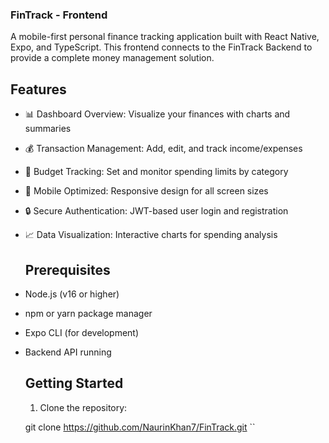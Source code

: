 ### FinTrack - Frontend

A mobile-first personal finance tracking application built with React Native, Expo, and TypeScript. This frontend connects to the FinTrack Backend to provide a complete money management solution.

 ## Features
 
- 📊 Dashboard Overview: Visualize your finances with charts and summaries
- 💰 Transaction Management: Add, edit, and track income/expenses
- 📅 Budget Tracking: Set and monitor spending limits by category
- 📱 Mobile Optimized: Responsive design for all screen sizes
- 🔒 Secure Authentication: JWT-based user login and registration
- 📈 Data Visualization: Interactive charts for spending analysis

  ## Prerequisites

- Node.js (v16 or higher)
- npm or yarn package manager
- Expo CLI (for development)
- Backend API running

  ##  Getting Started

  1. Clone the repository:
  
  git clone https://github.com/NaurinKhan7/FinTrack.git 
  ``
